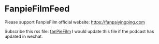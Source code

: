 # FanpieFilmFeed

Please support FanpieFilm official website: https://fanpaiyingping.com

Subscribe this rss file: [fanPieFilm](https://raw.githubusercontent.com/Reyshawn/FanpieFilmFeed/master/fanPieFilm.rss)
I would update this file if the podcast has updated in wechat.